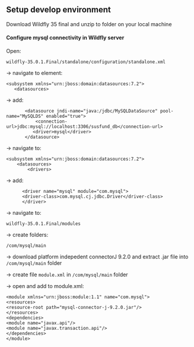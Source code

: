 ## Setup develop environment
Download Wildfly 35 final and unzip to folder on your local machine

#### Configure mysql connectivity in Wildfly server 

Open:
```
wildfly-35.0.1.Final/standalone/configuration/standalone.xml
```
-> navigate to element: 
 ```
 <subsystem xmlns="urn:jboss:domain:datasources:7.2"> 
    <datasources>
 ```
 -> add: 
 ```
        <datasource jndi-name="java:/jdbc/MySQLDataSource" pool-name="MySQLDS" enabled="true">
           <connection-url>jdbc:mysql://localhost:3306/susfund_db</connection-url>
          <driver>mysql</driver>
        </datasource>
```

-> navigate to: 
```
<subsystem xmlns="urn:jboss:domain:datasources:7.2"> 
    <datasources>
        <drivers>
```
-> add: 
```
      <driver name="mysql" module="com.mysql">
      <driver-class>com.mysql.cj.jdbc.Driver</driver-class>
      </driver>
```
-> navigate to:
```
wildfly-35.0.1.Final/modules
```
-> create folders:
```
/com/mysql/main
```

-> download platform indepedent connectorJ 9.2.0 and extract .jar file into ``/com/mysql/main`` folder

-> create file ``module.xml`` in ``/com/mysql/main`` folder

-> open and add to module.xml: 

```
<module xmlns="urn:jboss:module:1.1" name="com.mysql">
<resources>
<resource-root path="mysql-connector-j-9.2.0.jar"/>
</resources>
<dependencies>
<module name="javax.api"/>
<module name="javax.transaction.api"/>
</dependencies>
</module>
```


